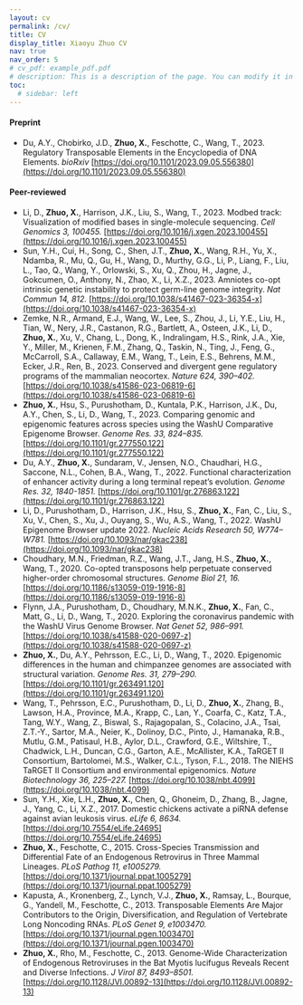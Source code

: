 ```yaml
---
layout: cv
permalink: /cv/
title: CV
display_title: Xiaoyu Zhuo CV
nav: true
nav_order: 5
# cv_pdf: example_pdf.pdf
# description: This is a description of the page. You can modify it in '_pages/cv.md'. You can also change or remove the top pdf download button.
toc:
  # sidebar: left
---
```


<!-- Create markdown bibliography using zotero directly here with Elsevier-Harvard sorted by year csl file-->

#### Preprint
* Du, A.Y., Chobirko, J.D., **Zhuo, X.**, Feschotte, C., Wang, T., 2023. Regulatory Transposable Elements in the Encyclopedia of DNA Elements. _bioRxiv_ [https://doi.org/10.1101/2023.09.05.556380](https://doi.org/10.1101/2023.09.05.556380)

#### Peer-reviewed
* Li, D., **Zhuo, X.**, Harrison, J.K., Liu, S., Wang, T., 2023. Modbed track: Visualization of modified bases in single-molecule sequencing. _Cell Genomics 3, 100455._ [https://doi.org/10.1016/j.xgen.2023.100455](https://doi.org/10.1016/j.xgen.2023.100455)
* Sun, Y.H., Cui, H., Song, C., Shen, J.T., **Zhuo, X.**, Wang, R.H., Yu, X., Ndamba, R., Mu, Q., Gu, H., Wang, D., Murthy, G.G., Li, P., Liang, F., Liu, L., Tao, Q., Wang, Y., Orlowski, S., Xu, Q., Zhou, H., Jagne, J., Gokcumen, O., Anthony, N., Zhao, X., Li, X.Z., 2023. Amniotes co-opt intrinsic genetic instability to protect germ-line genome integrity. _Nat Commun 14, 812._ [https://doi.org/10.1038/s41467-023-36354-x](https://doi.org/10.1038/s41467-023-36354-x)
* Zemke, N.R., Armand, E.J., Wang, W., Lee, S., Zhou, J., Li, Y.E., Liu, H., Tian, W., Nery, J.R., Castanon, R.G., Bartlett, A., Osteen, J.K., Li, D., **Zhuo, X.**, Xu, V., Chang, L., Dong, K., Indralingam, H.S., Rink, J.A., Xie, Y., Miller, M., Krienen, F.M., Zhang, Q., Taskin, N., Ting, J., Feng, G., McCarroll, S.A., Callaway, E.M., Wang, T., Lein, E.S., Behrens, M.M., Ecker, J.R., Ren, B., 2023. Conserved and divergent gene regulatory programs of the mammalian neocortex. _Nature 624, 390–402._ [https://doi.org/10.1038/s41586-023-06819-6](https://doi.org/10.1038/s41586-023-06819-6)
* **Zhuo, X.**, Hsu, S., Purushotham, D., Kuntala, P.K., Harrison, J.K., Du, A.Y., Chen, S., Li, D., Wang, T., 2023. Comparing genomic and epigenomic features across species using the WashU Comparative Epigenome Browser. _Genome Res. 33, 824–835._ [https://doi.org/10.1101/gr.277550.122](https://doi.org/10.1101/gr.277550.122)
* Du, A.Y., **Zhuo, X.**, Sundaram, V., Jensen, N.O., Chaudhari, H.G., Saccone, N.L., Cohen, B.A., Wang, T., 2022. Functional characterization of enhancer activity during a long terminal repeat’s evolution. _Genome Res. 32, 1840-1851._ [https://doi.org/10.1101/gr.276863.122](https://doi.org/10.1101/gr.276863.122)
* Li, D., Purushotham, D., Harrison, J.K., Hsu, S., **Zhuo, X.**, Fan, C., Liu, S., Xu, V., Chen, S., Xu, J., Ouyang, S., Wu, A.S., Wang, T., 2022. WashU Epigenome Browser update 2022. _Nucleic Acids Research 50, W774–W781._ [https://doi.org/10.1093/nar/gkac238](https://doi.org/10.1093/nar/gkac238)
* Choudhary, M.N., Friedman, R.Z., Wang, J.T., Jang, H.S., **Zhuo, X.**, Wang, T., 2020. Co-opted transposons help perpetuate conserved higher-order chromosomal structures. _Genome Biol 21, 16._ [https://doi.org/10.1186/s13059-019-1916-8](https://doi.org/10.1186/s13059-019-1916-8)
* Flynn, J.A., Purushotham, D., Choudhary, M.N.K., **Zhuo, X.**, Fan, C., Matt, G., Li, D., Wang, T., 2020. Exploring the coronavirus pandemic with the WashU Virus Genome Browser. _Nat Genet 52, 986–991._ [https://doi.org/10.1038/s41588-020-0697-z](https://doi.org/10.1038/s41588-020-0697-z)
* **Zhuo, X.**, Du, A.Y., Pehrsson, E.C., Li, D., Wang, T., 2020. Epigenomic differences in the human and chimpanzee genomes are associated with structural variation. _Genome Res. 31, 279–290._ [https://doi.org/10.1101/gr.263491.120](https://doi.org/10.1101/gr.263491.120)
* Wang, T., Pehrsson, E.C., Purushotham, D., Li, D., **Zhuo, X.**, Zhang, B., Lawson, H.A., Province, M.A., Krapp, C., Lan, Y., Coarfa, C., Katz, T.A., Tang, W.Y., Wang, Z., Biswal, S., Rajagopalan, S., Colacino, J.A., Tsai, Z.T.-Y., Sartor, M.A., Neier, K., Dolinoy, D.C., Pinto, J., Hamanaka, R.B., Mutlu, G.M., Patisaul, H.B., Aylor, D.L., Crawford, G.E., Wiltshire, T., Chadwick, L.H., Duncan, C.G., Garton, A.E., McAllister, K.A., TaRGET II Consortium, Bartolomei, M.S., Walker, C.L., Tyson, F.L., 2018. The NIEHS TaRGET II Consortium and environmental epigenomics. _Nature Biotechnology 36, 225–227._ [https://doi.org/10.1038/nbt.4099](https://doi.org/10.1038/nbt.4099)
* Sun, Y.H., Xie, L.H., **Zhuo, X.**, Chen, Q., Ghoneim, D., Zhang, B., Jagne, J., Yang, C., Li, X.Z., 2017. Domestic chickens activate a piRNA defense against avian leukosis virus. _eLife 6, 8634._ [https://doi.org/10.7554/eLife.24695](https://doi.org/10.7554/eLife.24695)
* **Zhuo, X.**, Feschotte, C., 2015. Cross-Species Transmission and Differential Fate of an Endogenous Retrovirus in Three Mammal Lineages. _PLoS Pathog 11, e1005279._ [https://doi.org/10.1371/journal.ppat.1005279](https://doi.org/10.1371/journal.ppat.1005279)
* Kapusta, A., Kronenberg, Z., Lynch, V.J., **Zhuo, X.**, Ramsay, L., Bourque, G., Yandell, M., Feschotte, C., 2013. Transposable Elements Are Major Contributors to the Origin, Diversification, and Regulation of Vertebrate Long Noncoding RNAs. _PLoS Genet 9, e1003470._ [https://doi.org/10.1371/journal.pgen.1003470](https://doi.org/10.1371/journal.pgen.1003470)
* **Zhuo, X.**, Rho, M., Feschotte, C., 2013. Genome-Wide Characterization of Endogenous Retroviruses in the Bat Myotis lucifugus Reveals Recent and Diverse Infections. _J Virol 87, 8493–8501._ [https://doi.org/10.1128/JVI.00892-13](https://doi.org/10.1128/JVI.00892-13)

